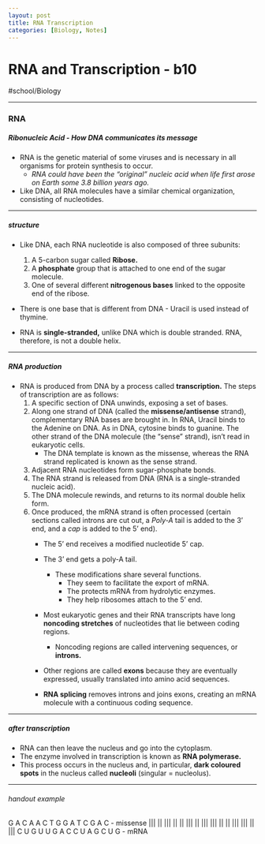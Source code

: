 ```yaml
---
layout: post
title: RNA Transcription
categories: [Biology, Notes]
---
```

# RNA and Transcription - b10
#school/Biology
- - - -
### RNA
##### Ribonucleic Acid - How DNA communicates its message
* RNA is the genetic material of some viruses and is necessary in all organisms for protein synthesis to occur.
	* _RNA could have been the “original” nucleic acid when life first arose on Earth some 3.8 billion years ago._
* Like DNA, all RNA molecules have a similar chemical organization, consisting of nucleotides.
- - - -
##### structure
* Like DNA, each RNA nucleotide is also composed of three subunits:
	1. A 5-carbon sugar called **Ribose.**
	2. A **phosphate** group that is attached to one end of the sugar molecule.
	3. One of several different **nitrogenous bases** linked to the opposite end of the ribose.

* There is one base that is different from DNA - Uracil is used instead of thymine.
* RNA is **single-stranded,** unlike DNA which is double stranded. RNA, therefore, is not a double helix.
- - - -
##### RNA production
* RNA is produced from DNA by a process called **transcription.** The steps of transcription are as follows:
	1. A specific section of DNA unwinds, exposing a set of bases.
	2. Along one strand of DNA (called the **missense/antisense** strand), complementary RNA bases are brought in. In RNA, Uracil binds to the Adenine on DNA. As in DNA, cytosine binds to guanine. The other strand of the DNA molecule (the “sense” strand), isn’t read in eukaryotic cells.
		* The DNA template is known as the missense, whereas the RNA strand replicated is known as the sense strand.
	3. Adjacent RNA nucleotides form sugar-phosphate bonds.
	4. The RNA strand is released from DNA (RNA is a single-stranded nucleic acid).
	5. The DNA molecule rewinds, and returns to its normal double helix form.
	6. Once produced, the mRNA strand is often processed (certain sections called introns are cut out, a _Poly-A_ tail is added to the 3’ end, and a _cap_ is added to the 5’ end).
		* The 5’ end receives a modified nucleotide 5’ cap.
		* The 3’ end gets a poly-A tail.
			* These modifications share several functions.
				* They seem to facilitate the export of mRNA.
				* The protects mRNA from hydrolytic enzymes.
				* They help ribosomes attach to the 5’ end.

		* Most eukaryotic genes and their RNA transcripts have long **noncoding stretches** of nucleotides that lie between coding regions.
			* Noncoding regions are called intervening sequences, or **introns.**
		* Other regions are called **exons** because they are eventually expressed, usually translated into amino acid sequences.
		* **RNA splicing** removes introns and joins exons, creating an mRNA molecule with a continuous coding sequence.
- - - -
##### after transcription
* RNA can then leave the nucleus and go into the cytoplasm.
* The enzyme involved in transcription is known as **RNA polymerase.**
* This process occurs in the nucleus and, in particular, **dark coloured spots** in the nucleus called **nucleoli** (singular = nucleolus).

- - - -
###### handout example
G  A C   A  A C  T G  G  A  T   C   G  A C - missense
||| || |||  ||  || ||| || ||| |||  ||  ||  |||  ||| || |||
C  U G   U U G  A C  C  U  A  G   C  U G - mRNA
